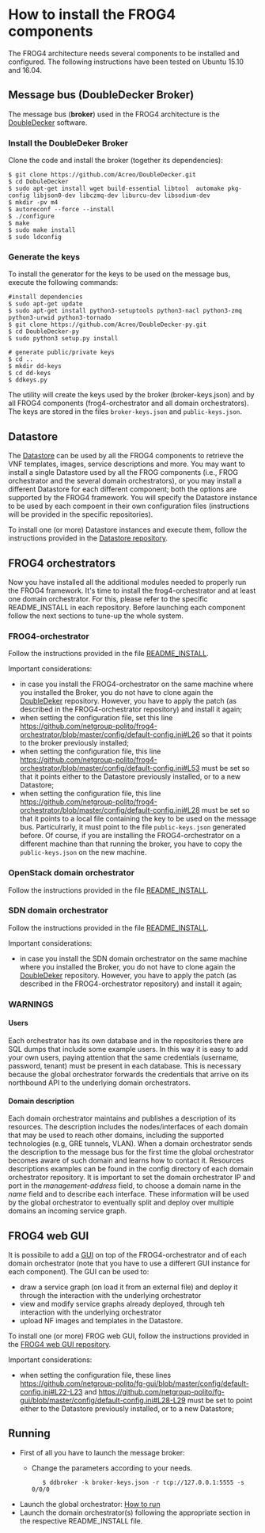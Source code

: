 # How to install the FROG4 components

The FROG4 architecture needs several components to be installed and configured.
The following instructions have been tested on Ubuntu 15.10 and 16.04.

## Message bus (DoubleDecker Broker)
The message bus (**broker**) used in the FROG4 architecture is the [DoubleDecker](https://github.com/Acreo/DoubleDecker) software.

### Install the DoubleDeker Broker

Clone the code and install the broker (together its dependencies):

    $ git clone https://github.com/Acreo/DoubleDecker.git
    $ cd DobuleDecker
    $ sudo apt-get install wget build-essential libtool  automake pkg-config libjson0-dev libczmq-dev liburcu-dev libsodium-dev 	
    $ mkdir -pv m4 
    $ autoreconf --force --install 
    $ ./configure
    $ make
    $ sudo make install
    $ sudo ldconfig

### Generate the keys 

To install the generator for the keys to be used on the message bus, execute the following commands:

    #install dependencies 
    $ sudo apt-get update
    $ sudo apt-get install python3-setuptools python3-nacl python3-zmq python3-urwid python3-tornado
    $ git clone https://github.com/Acreo/DoubleDecker-py.git
    $ cd DoubleDecker-py
    $ sudo python3 setup.py install
    
    # generate public/private keys
    $ cd ..
    $ mkdir dd-keys
    $ cd dd-keys
    $ ddkeys.py

The utility will create the keys used by the broker (broker-keys.json) and by all FROG4 components (frog4-orchestrator and all domain orchestrators). The keys are stored in the files `broker-keys.json` and `public-keys.json`.

## Datastore
The [Datastore](https://github.com/netgroup-polito/frog4-datastore/) can be used by all the FROG4 components to retrieve the VNF templates, images, service descriptions and more.
You may want to install a single Datastore used by all the FROG components (i.e., FROG orchestrator and the several domain orchestrators), or you may install a different Datastore for each different component; both the options are supported by the FROG4 framework.
You will specify the Datastore instance to be used by each compoent in their own configuration files (instructions will be provided in the specific repositories).

To install one (or more) Datastore instances and execute them, follow the instructions provided in the [Datastore repository](https://github.com/netgroup-polito/frog4-datastore/).

## FROG4 orchestrators
Now you have installed all the additional modules needed to properly run the FROG4 framework. It's time to install the frog4-orchestrator and at least one domain orchestrator. For this, please refer to the specific README_INSTALL in each repository. Before launching each component follow the next sections to tune-up the whole system.

### FROG4-orchestrator

Follow the instructions provided in the file [README_INSTALL](https://github.com/netgroup-polito/frog4-orchestrator/blob/master/README_INSTALL.md).

Important considerations:
* in case you install the FROG4-orchestrator on the same machine where you installed the Broker, you do not have to clone again the [DoubleDeker](https://github.com/Acreo/DoubleDecker-py) repository. However, you have to apply the patch (as described in the FROG4-orchestrator repository) and install it again;
* when setting the configuration file, set this line https://github.com/netgroup-polito/frog4-orchestrator/blob/master/config/default-config.ini#L26 so that it points to the broker previously installed;
* when setting the configuration file, this line https://github.com/netgroup-polito/frog4-orchestrator/blob/master/config/default-config.ini#L53 must be set so that it points either to the Datastore previously installed, or to a new Datastore;
* when setting the configuration file, this line https://github.com/netgroup-polito/frog4-orchestrator/blob/master/config/default-config.ini#L28 must be set so that it points to a local file containing the key to be used on the message bus. Particulrarly, it must point to the file `public-keys.json` generated before. Of course, if you are installing the FROG4-orchestrator on a different machine than that running the broker, you have to copy the `public-keys.json` on the new machine.

### OpenStack domain orchestrator

Follow the instructions provided in the file [README_INSTALL](https://github.com/netgroup-polito/frog4-openstack-do/blob/master/README_INSTALL.md). 

### SDN domain orchestrator

Follow the instructions provided in the file [README_INSTALL](https://github.com/netgroup-polito/frog4-sdn-do/blob/master/README_INSTALL.md).

Important considerations:
* in case you install the SDN domain orchestrator on the same machine where you installed the Broker, you do not have to clone again the [DoubleDeker](https://github.com/Acreo/DoubleDecker-py) repository. However, you have to apply the patch (as described in the FROG4-orchestrator repository) and install it again;

### WARNINGS

#### Users
Each orchestrator has its own database and in the repositories there are SQL dumps that include some example users. In this way it is easy to add your own users, paying attention that the same credentials (username, password, tenant) must be present in each database. This is necessary because the global orchestrator forwards the credentials that arrive on its northbound API to the underlying domain orchestrators.

#### Domain description
Each domain orchestrator maintains and publishes a description of its resources. The description includes the nodes/interfaces of each domain that may be used to reach other domains, including the supported technologies (e.g, GRE tunnels, VLAN). When a domain orchestrator sends the description to the message bus for the first time the global orchestrator becomes aware of such domain and learns how to contact it. Resources descriptions examples can be found in the config directory of each domain orchestrator repository. It is important to set the domain orchestrator IP and port in the *management-address* field, to choose a domain name in the *name* field and to describe each interface. These information will be used by the global orchestrator to eventually split and deploy over multiple domains an incoming service graph.

## FROG4 web GUI

It is possibile to add a [GUI](https://github.com/netgroup-polito/fg-gui) on top of the FROG4-orchestrator and of each domain orchestrator (note that you have to use a differert GUI instance for each component).
The GUI can be used to:
* draw a service graph (on load it from an external file) and deploy it through the interaction with the underlying orchestrator
* view and modify service graphs already deployed, through teh interaction with the underlying orchestrator
* upload NF images and templates in the Datastore.

To install one (or more) FROG web GUI, follow the instructions provided in the [FROG4 web GUI repository](https://github.com/netgroup-polito/fg-gui/blob/master/README_INSTALL.md).

Important considerations:
* when setting the configuration file, these lines https://github.com/netgroup-polito/fg-gui/blob/master/config/default-config.ini#L22-L23 and https://github.com/netgroup-polito/fg-gui/blob/master/config/default-config.ini#L28-L29 must be set to point either to the Datastore previously installed, or to a new Datastore;

## Running
- First of all you have to launch the message broker:
   - Change the parameters according to your needs.

            $ ddbroker -k broker-keys.json -r tcp://127.0.0.1:5555 -s 0/0/0
- Launch the global orchestrator: [How to run](https://github.com/netgroup-polito/frog4-orchestrator/blob/master/README_INSTALL.md#run-the-orchestrator)
- Launch the domain orchestrator(s) following the appropriate section in the respective README_INSTALL file.






